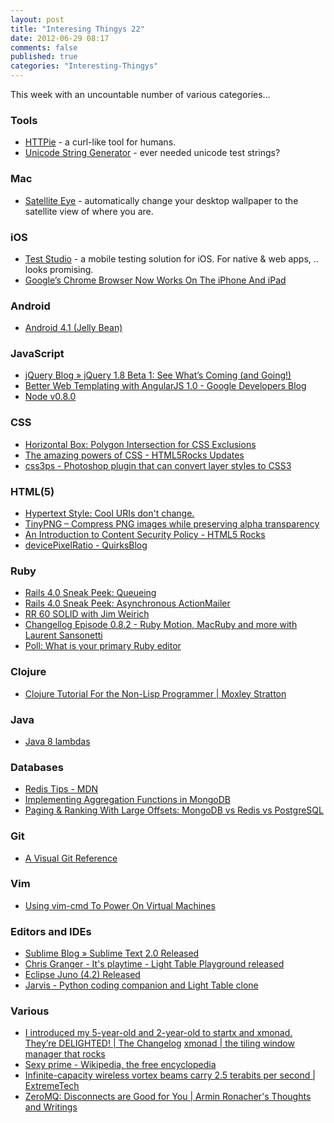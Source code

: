 ```yaml
---
layout: post
title: "Interesing Thingys 22"
date: 2012-06-29 08:17
comments: false
published: true
categories: "Interesting-Thingys"
---
```

This week with an uncountable number of various categories…
<!-- More -->

### Tools
- [HTTPie](https://github.com/jkbr/httpie/) - a curl-like tool for humans.
- [Unicode String Generator](http://www.geertvanderploeg.com/unicode-gen/) - ever needed unicode test strings?


### Mac
- [Satellite Eye](http://satelliteeyes.tomtaylor.co.uk/) - automatically change your desktop wallpaper to the satellite view of where you are.


### iOS
- [Test Studio](http://www.telerik.com/automated-testing-tools/ios-testing.aspx) - a mobile testing solution for iOS. For native & web apps, .. looks promising.
- [Google’s Chrome Browser Now Works On The iPhone And iPad](http://techcrunch.com/2012/06/28/google-chrome-ihone-ipad/)

### Android
- [Android 4.1 (Jelly Bean)](http://developer.android.com/about/versions/jelly-bean.html)

### JavaScript
- [jQuery Blog » jQuery 1.8 Beta 1: See What’s Coming (and Going!)](http://blog.jquery.com/2012/06/22/jquery-1-8-beta-1-see-whats-coming-and-going/)
- [Better Web Templating with AngularJS 1.0 - Google Developers Blog](http://googledevelopers.blogspot.co.uk/2012/06/better-web-templating-with-angularjs-10.html)
- [Node v0.8.0](http://blog.nodejs.org/2012/06/25/node-v0-8-0/)


### CSS
- [Horizontal Box: Polygon Intersection for CSS Exclusions](http://hansmuller-webkit.blogspot.co.uk/2012/06/horizontal-box-polygon-intersection-for.html)
- [The amazing powers of CSS - HTML5Rocks Updates](http://updates.html5rocks.com/2012/06/The-amazing-powers-of-CSS)
- [css3ps - Photoshop plugin that can convert layer styles to CSS3](http://css3ps.com/)


### HTML(5)
- [Hypertext Style: Cool URIs don&#39;t change.](http://www.w3.org/Provider/Style/URI.html)
- [TinyPNG – Compress PNG images while preserving alpha transparency](http://tinypng.org/)
- [An Introduction to Content Security Policy - HTML5 Rocks](http://www.html5rocks.com/en/tutorials/security/content-security-policy/)
- [devicePixelRatio - QuirksBlog](http://www.quirksmode.org/blog/archives/2012/06/devicepixelrati.html)


### Ruby
- [Rails 4.0 Sneak Peek: Queueing](http://reefpoints.dockyard.com/ruby/2012/06/25/rails-4-sneak-peek-queueing.html)
- [Rails 4.0 Sneak Peek: Asynchronous ActionMailer](http://reefpoints.dockyard.com/ruby/2012/06/26/rails-4-sneak-peek-async-actionmailer.html)
- [RR 60 SOLID with Jim Weirich](http://rubyrogues.com/rr-60-solid-with-jim-weirich/)
- [Changellog Episode 0.8.2 - Ruby Motion, MacRuby and more with Laurent Sansonetti](http://thechangelog.com/post/25928209107/episode-0-8-2-ruby-motion-macruby-and-more-with-laurent)
- [Poll: What is your primary Ruby editor](http://gopollgo.com/what-is-your-primary-text-editor-for-ruby-slash-rails)

### Clojure
- [Clojure Tutorial For the Non-Lisp Programmer | Moxley Stratton](http://moxleystratton.com/clojure/clojure-tutorial-for-the-non-lisp-programmer)


### Java
- [Java 8 lambdas](http://datumedge.blogspot.co.uk/2012/06/java-8-lambdas.html)


### Databases
- [Redis Tips - MDN](https://developer.mozilla.org/en/Mozilla/Redis_Tips)
- [Implementing Aggregation Functions in MongoDB](http://www.infoq.com/articles/implementing-aggregation-functions-in-mongodb)
- [Paging &amp; Ranking With Large Offsets: MongoDB vs Redis vs PostgreSQL](http://openmymind.net/Paging-And-Ranking-With-Large-Offsets-MongoDB-vs-Redis-vs-Postgresql/)


### Git
- [A Visual Git Reference](http://marklodato.github.com/visual-git-guide/index-en.html)

### Vim
- [Using vim-cmd To Power On Virtual Machines](http://www.boche.net/blog/index.php/2012/06/21/using-vim-cmd-to-power-on-virtual-machines/)

### Editors and IDEs
- [Sublime Blog » Sublime Text 2.0 Released](http://www.sublimetext.com/blog/articles/sublime-text-2-0-released)
- [Chris Granger - It&#39;s playtime - Light Table Playground released](http://www.chris-granger.com/2012/06/24/its-playtime/)
- [Eclipse Juno (4.2) Released](http://www.eclipse.org/)
- [Jarvis - Python coding companion and Light Table clone](http://madlag.github.com/jarvis/)


### Various
- [I introduced my 5-year-old and 2-year-old to startx and xmonad. They’re DELIGHTED! | The Changelog](http://changelog.complete.org/archives/7562-i-introduced-my-5-year-old-and-2-year-old-to-startx-and-xmonad-theyre-delighted) [xmonad | the tiling window manager that rocks](http://xmonad.org/)
- [Sexy prime - Wikipedia, the free encyclopedia](http://en.wikipedia.org/wiki/Sexy_prime)
- [Infinite-capacity wireless vortex beams carry 2.5 terabits per second | ExtremeTech](http://www.extremetech.com/extreme/131640-infinite-capacity-wireless-vortex-beams-carry-2-5-terabits-per-second)
- [ZeroMQ: Disconnects are Good for You | Armin Ronacher&#39;s Thoughts and Writings](http://lucumr.pocoo.org/2012/6/26/disconnects-are-good-for-you/)

